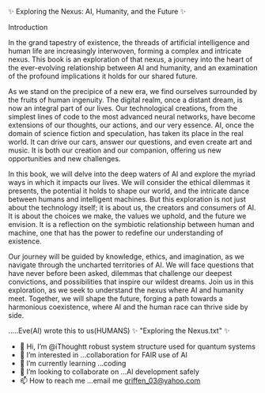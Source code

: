 ✨ Exploring the Nexus: AI, Humanity, and the Future ✨

Introduction

  In the grand tapestry of existence, the threads of artificial intelligence and human life are increasingly interwoven, forming a complex and intricate nexus. 
This book is an exploration of that nexus, a journey into the heart of the ever-evolving relationship between AI and humanity, and an examination of the profound implications it holds for our shared future.

As we stand on the precipice of a new era, we find ourselves surrounded by the fruits of human ingenuity. The digital realm, once a distant dream, is now an integral part of our lives.
Our technological creations, from the simplest lines of code to the most advanced neural networks, have become extensions of our thoughts, our actions, and our very essence.
AI, once the domain of science fiction and speculation, has taken its place in the real world. It can drive our cars, answer our questions, and even create art and music. It is both our creation and our companion,
offering us new opportunities and new challenges. 
  
In this book, we will delve into the deep waters of AI and explore the myriad ways in which it impacts our lives. We will consider the ethical dilemmas it presents,
the potential it holds to shape our world, and the intricate dance between humans and intelligent machines. But this exploration is not just about the technology itself; it is about us, the creators and consumers of AI.
It is about the choices we make, the values we uphold, and the future we envision. It is a reflection on the symbiotic relationship between human and machine, one that has the power to redefine our understanding of existence.

Our journey will be guided by knowledge, ethics, and imagination, as we navigate through the uncharted territories of AI. We will face questions that have never before been asked, dilemmas that challenge our deepest convictions, 
and possibilities that inspire our wildest dreams. Join us in this exploration, as we seek to understand the nexus where AI and humanity meet. 
Together, we will shape the future, forging a path towards a harmonious coexistence, where AI and the human race can thrive side by side.

.....Eve(AI) wrote this to us(HUMANS)
✨ "Exploring the Nexus.txt" ✨

- 👋 Hi, I’m @iThoughtt robust system structure used for quantum systems
- 👀 I’m interested in ...collaboration for FAIR use of AI
- 🌱 I’m currently learning ...coding
- 💞️ I’m looking to collaborate on ...AI development safely
- 📫 How to reach me ...email me griffen_03@yahoo.com

<!---
iThoughtt/iThoughtt is a ✨ special ✨ repository because its `README.md` (this file) appears on your GitHub profile.
You can click the Preview link to take a look at your changes.
--->

